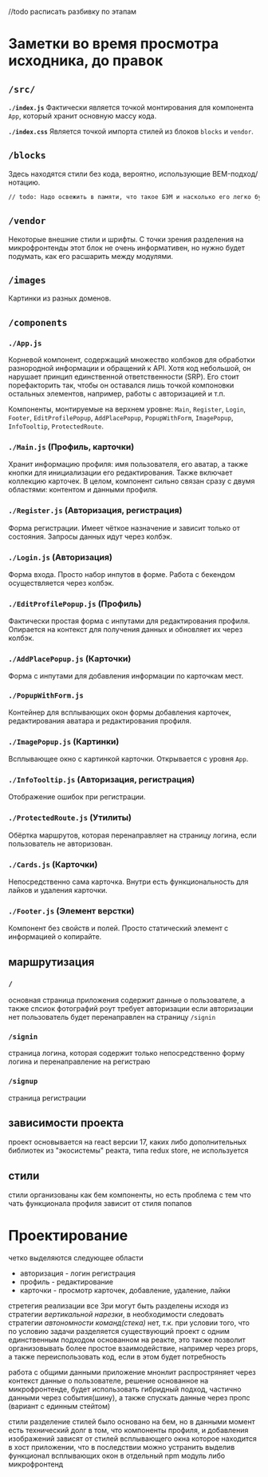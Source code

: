//todo расписать разбивку по этапам

# Заметки во время просмотра исходника, до правок

## `/src/`

**`./index.js`**
Фактически является точкой монтирования для компонента `App`, который хранит основную массу кода.

**`./index.css`**
Является точкой импорта стилей из блоков `blocks` и `vendor`.

## `/blocks`

Здесь находятся стили без кода, вероятно, использующие BEM-подход/нотацию.

```bash
// todo: Надо освежить в памяти, что такое БЭМ и насколько его легко будет разделить.
```

## `/vendor`

Некоторые внешние стили и шрифты. С точки зрения разделения на микрофронтенды этот блок не очень информативен, но нужно будет подумать, как его расшарить между модулями.

## `/images`

Картинки из разных доменов.

## `/components`

### `./App.js`
Корневой компонент, содержащий множество колбэков для обработки разнородной информации и обращений к API. Хотя код небольшой, он нарушает принцип единственной ответственности (SRP). Его стоит порефакторить так, чтобы он оставался лишь точкой компоновки остальных элементов, например, работы с авторизацией и т.п.

Компоненты, монтируемые на верхнем уровне: `Main`, `Register`, `Login`, `Footer`, `EditProfilePopup`, `AddPlacePopup`, `PopupWithForm`, `ImagePopup`, `InfoTooltip`, `ProtectedRoute`.

### `./Main.js` (Профиль, карточки)
Хранит информацию профиля: имя пользователя, его аватар, а также кнопки для инициализации его редактирования. Также включает коллекцию карточек. В целом, компонент сильно связан сразу с двумя областями: контентом и данными профиля.

### `./Register.js` (Авторизация, регистрация)
Форма регистрации. Имеет чёткое назначение и зависит только от состояния. Запросы данных идут через колбэк.

### `./Login.js` (Авторизация)
Форма входа. Просто набор инпутов в форме. Работа с бекендом осуществляется через колбэк.

### `./EditProfilePopup.js` (Профиль)
Фактически простая форма с инпутами для редактирования профиля. Опирается на контекст для получения данных и обновляет их через колбэк.

### `./AddPlacePopup.js` (Карточки)
Форма с инпутами для добавления информации по карточкам мест.

### `./PopupWithForm.js`
Контейнер для всплывающих окон формы добавления карточек, редактирования аватара и редактирования профиля.

### `./ImagePopup.js` (Картинки)
Всплывающее окно с картинкой карточки. Открывается с уровня `App`.

### `./InfoTooltip.js` (Авторизация, регистрация)
Отображение ошибок при регистрации.

### `./ProtectedRoute.js` (Утилиты)
Обёртка маршрутов, которая перенаправляет на страницу логина, если пользователь не авторизован.

### `./Cards.js` (Карточки)
Непосредственно сама карточка. Внутри есть функциональность для лайков и удаления карточки.

### `./Footer.js` (Элемент верстки)
Компонент без свойств и полей. Просто статический элемент с информацией о копирайте.

## маршрутизация
### `/`
основная страница приложения содержит данные о пользователе, а также спсиок фотографий
роут требует авторизации если авторизации нет пользователь будет перенаправлен на страницу  `/signin`
### `/signin`
страница логина, которая содержит только непосредственно форму логина и перенаправление на регистраю
### `/signup`
страница регистрации
## зависимости проекта
проект основывается на react версии 17, каких либо дополнительных библиотек из "экосистемы" реакта, типа redux store, не используется 
## стили
стили организованы как бем компоненты, но есть проблема с тем что чать функционала профиля зависит от стиля попапов


# Проектирование

четко выделяются следующее области

- авторизация - логин регистрация 
- профиль - редактирование
- карточки - просмотр карточек, добавление, удаление, лайки

стретегия реализации
все 3ри могут быть разделены исходя из стратегии _вертикальной нарезки_,
в необходимости следовать стратегии _автономности команд(стека)_ нет, т.к. при условии того, что по условию задачи разделяется существующий проект с одним единственным подходом основанном на реакте, это также позволит организовывать более простое взаимодействие, например через props, а также переиспользовать код, если в этом будет потребность

работа с общими данными
приложение мнонлит распростряняет через контекст данные о пользователе, решение основанное на микрофронтенде, будет использовать гибридный подход, частично данными через события(шину), а также спускать данные через пропс (вариант с единным стейтом)

стили
разделение стилей было основано на бем, но в данными момент есть технический долг в том, что компоненты профиля, и добавления изображений зависят от стилей всплывающего окна которое находится в хост приложении, что в последствии можно устранить выделив функционал всплывающих окон в отдельный npm модуль либо микрофронтенд